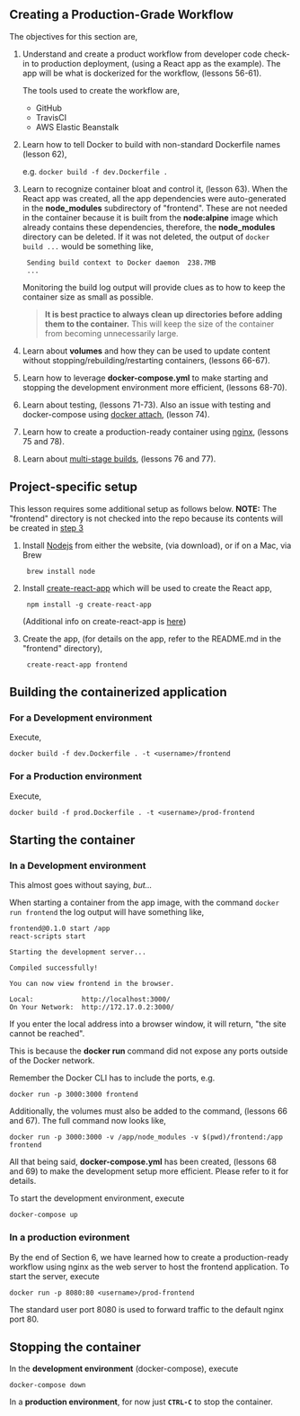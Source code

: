 ## Creating a Production-Grade Workflow

The objectives for this section are,

1. Understand and create a product workflow from developer code check-in to production deployment, (using a React app as the example). The app will be what is dockerized for the workflow, (lessons 56-61).

	The tools used to create the workflow are,
	
	* GitHub
	* TravisCI
	* AWS Elastic Beanstalk

2. Learn how to tell Docker to build with non-standard Dockerfile names (lesson 62),

	e.g. `docker build -f dev.Dockerfile .`

3. Learn to recognize container bloat and control it, (lesson 63). When the React app was created, all the app dependencies were auto-generated in the **node_modules** subdirectory of "frontend". These are not needed in the container because it is built from the **node:alpine** image which already contains these dependencies, therefore, the **node_modules** directory can be deleted. If it was not deleted, the output of `docker build ...` would be something like,

		Sending build context to Docker daemon  238.7MB
		...
		
	Monitoring the build log output will provide clues as to how to keep the container size as small as possible.

	>**It is best practice to always clean up directories before adding them to the container.** This will keep the size of the container from becoming unnecessarily large.

4. Learn about **volumes** and how they can be used to update content without stopping/rebuilding/restarting containers, (lessons 66-67).

5. Learn how to leverage **docker-compose.yml** to make starting and stopping the development environment more efficient, (lessons 68-70).

6. Learn about testing, (lessons 71-73). Also an issue with testing and docker-compose using [docker attach](https://docs.docker.com/engine/reference/commandline/attach/), (lesson 74).

7. Learn how to create a production-ready container using [nginx](https://www.nginx.com/), (lessons 75 and 78).

8. Learn about [multi-stage builds](https://docs.docker.com/v17.09/engine/userguide/eng-image/multistage-build/#use-multi-stage-builds), (lessons 76 and 77).

## Project-specific setup

This lesson requires some additional setup as follows below. **NOTE:** The "frontend" directory is not checked into the repo because its contents will be created in [step 3](#3)

1. Install [Nodejs](https://nodejs.org/) from either the website, (via download), or if on a Mac, via Brew 

		brew install node
	
2. Install [create-react-app](https://www.npmjs.com/package/create-react-app) which will be used to create the React app,

		npm install -g create-react-app
	
	(Additional info on create-react-app is [here](https://reactjs.org/docs/create-a-new-react-app.html))

3. Create the app, (for details on the app, refer to the README.md in the "frontend" directory),

		create-react-app frontend
		
## Building the containerized application

### For a Development environment
Execute,

	docker build -f dev.Dockerfile . -t <username>/frontend

### For a Production environment
Execute,
	
	docker build -f prod.Dockerfile . -t <username>/prod-frontend 
	
## Starting the container

### In a Development environment

This almost goes without saying, *but...*

When starting a container from the app image, with the command `docker run frontend` the log output will have something like, 

	frontend@0.1.0 start /app
	react-scripts start
	
	Starting the development server...
	
	Compiled successfully!
	
	You can now view frontend in the browser.
	
	Local:            http://localhost:3000/
	On Your Network:  http://172.17.0.2:3000/
	
If you enter the local address into a browser window, it will return, "the site cannot be reached".

This is because the **docker run** command did not expose any ports outside of the Docker network.

Remember the Docker CLI has to include the ports, e.g.

	docker run -p 3000:3000 frontend

Additionally, the volumes must also be added to the command, (lessons 66 and 67). The full command now looks like,

	docker run -p 3000:3000 -v /app/node_modules -v $(pwd)/frontend:/app frontend
	
All that being said, **docker-compose.yml** has been created, (lessons 68 and 69) to make the development setup more efficient. Please refer to it for details.

To start the development environment, execute

	docker-compose up
	
### In a production evironment

By the end of Section 6, we have learned how to create a production-ready workflow using nginx as the web server to host the frontend application. To start the server, execute

	docker run -p 8080:80 <username>/prod-frontend
	
The standard user port 8080 is used to forward traffic to the default nginx port 80.

## Stopping the container

In the **development environment** (docker-compose), execute

	docker-compose down
	
In a **production environment**, for now just **`CTRL-C`** to stop the container.




	

	

